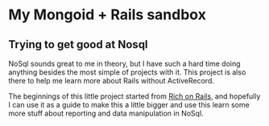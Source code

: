 # My Mongoid + Rails sandbox

## Trying to get good at Nosql

NoSql sounds great to me in theory, but I have such a hard time doing anything besides the most simple of projects with it.  This project is also there to help me learn more about Rails without ActiveRecord.

The beginnings of this little project started from [Rich on Rails](https://richonrails.com/articles/mongodb-and-rails), and hopefully I can use it as a guide to make this a little bigger and use this learn some more stuff about reporting and data manipulation in NoSql.